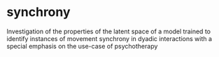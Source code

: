 # synchrony
Investigation of the properties of the latent space of a model trained to identify instances of movement synchrony in dyadic interactions with a special emphasis on the use-case of psychotherapy
